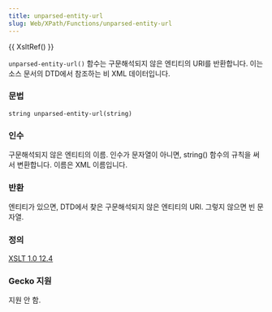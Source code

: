 ```yaml
---
title: unparsed-entity-url
slug: Web/XPath/Functions/unparsed-entity-url
---
```


{{ XsltRef() }}

`unparsed-entity-url()` 함수는 구문해석되지 않은 엔티티의 URI를 반환합니다. 이는 소스 문서의 DTD에서 참조하는 비 XML 데이터입니다.

### 문법

```
string unparsed-entity-url(string)
```

### 인수

구문해석되지 않은 엔티티의 이름. 인수가 문자열이 아니면, string() 함수의 규칙을 써서 변환합니다. 이름은 XML 이름입니다.

### 반환

엔티티가 있으면, DTD에서 찾은 구문해석되지 않은 엔티티의 URI. 그렇지 않으면 빈 문자열.

### 정의

[XSLT 1.0 12.4](http://www.w3.org/TR/xslt#function-unparsed-entity-uri)

### Gecko 지원

지원 안 함.
